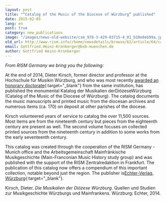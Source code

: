 ```yaml
---
layout: post
title: "“Catalog of the Music of the Diocese of Würzburg” published"
date: 2015-02-05
lang: en
post: true
category: new_publications
image: "/images/news-old-website/csm_978-3-429-03715-4_01_b10e8eb99a.jpg"
old_url: http://www.rism.info//home/newsdetails/browse/62/article/64/catalog-of-the-music-of-the-diocese-of-wuerzburg-published.html
email: Gottfried.Heinz-Kronberger@bsb-muenchen.de
author: Gottfried Heinz-Kronberger
---
```


_From RISM Germany we bring you the following:_

At the end of 2014, Dieter Kirsch, former director and professor at the Hochschule für Musikin Würzburg, and who was most recently [awarded an honorary doctorate](/new_at_rism/2014/07/28/congratulations-to-our-rism-colleague-dieter.html){:target="_blank"} from the same institution, has published the monumental Katalog der Musikalien derDiözeseWürzburg (Catalog of the Music of the Diocese of Würzburg). The catalog documents the music manuscripts and printed music from the diocesan archives and numerous items (ca. 170) on deposit at other parishes of the diocese.

Kirsch volunteered years of service to catalog the over 11,500 sources. Most items are from the nineteenth century but pieces from the eighteenth century are present as well. The second volume focuses on collected printed sources from the nineteenth century in addition to some works from the early seventeenth century.

This catalog was created through the cooperation of the RISM Germany - Munich office and the Arbeitsgemeinschaft Mainfränkische Musikgeschichte (Main-Franconian Music History study group) and was published with the support of the RISM Zentralredaktion in Frankfurt. The publication of this catalog now offers a compendium of this important collection, notable beyond just the region. The publisher is[Echter-Verlag, Würzburg](http://www.echter.de/index.html/die-musikalien-der-dioezese-wuerzburg/f3373a87-3350-4282-bc8a-79b1562bed51?mode=detail){:target="_blank"}.

Kirsch, Dieter. _Die Musikalien der Diözese Würzburg_. Quellen und Studien zur Musikgeschichte Würzburgs und Mainfrankens. Würzburg: Echter, 2014.



